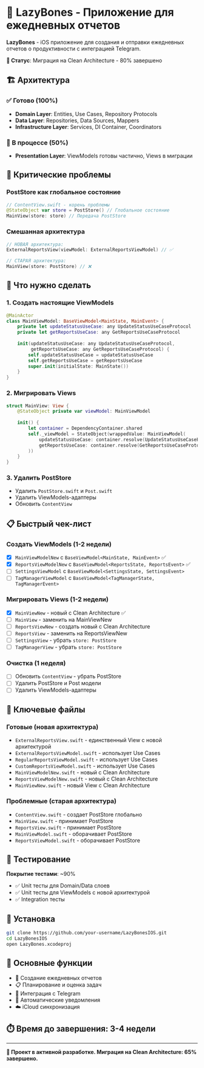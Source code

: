 # 📱 LazyBones - Приложение для ежедневных отчетов

**LazyBones** - iOS приложение для создания и отправки ежедневных отчетов о продуктивности с интеграцией Telegram.

**🔄 Статус**: Миграция на Clean Architecture - 80% завершено

## 🏗️ Архитектура

### ✅ Готово (100%)
- **Domain Layer**: Entities, Use Cases, Repository Protocols
- **Data Layer**: Repositories, Data Sources, Mappers  
- **Infrastructure Layer**: Services, DI Container, Coordinators

### 🔄 В процессе (50%)
- **Presentation Layer**: ViewModels готовы частично, Views в миграции

## 🚨 Критические проблемы

### PostStore как глобальное состояние
```swift
// ContentView.swift - корень проблемы
@StateObject var store = PostStore() // Глобальное состояние
MainView(store: store) // Передача PostStore
```

### Смешанная архитектура
```swift
// НОВАЯ архитектура:
ExternalReportsView(viewModel: ExternalReportsViewModel) // ✅

// СТАРАЯ архитектура:
MainView(store: PostStore) // ❌
```

## 🎯 Что нужно сделать

### 1. Создать настоящие ViewModels
```swift
@MainActor
class MainViewModel: BaseViewModel<MainState, MainEvent> {
    private let updateStatusUseCase: any UpdateStatusUseCaseProtocol
    private let getReportsUseCase: any GetReportsUseCaseProtocol
    
    init(updateStatusUseCase: any UpdateStatusUseCaseProtocol,
         getReportsUseCase: any GetReportsUseCaseProtocol) {
        self.updateStatusUseCase = updateStatusUseCase
        self.getReportsUseCase = getReportsUseCase
        super.init(initialState: MainState())
    }
}
```

### 2. Мигрировать Views
```swift
struct MainView: View {
    @StateObject private var viewModel: MainViewModel
    
    init() {
        let container = DependencyContainer.shared
        self._viewModel = StateObject(wrappedValue: MainViewModel(
            updateStatusUseCase: container.resolve(UpdateStatusUseCaseProtocol.self)!,
            getReportsUseCase: container.resolve(GetReportsUseCaseProtocol.self)!
        ))
    }
}
```

### 3. Удалить PostStore
- Удалить `PostStore.swift` и `Post.swift`
- Удалить ViewModels-адаптеры
- Обновить `ContentView`

## 📋 Быстрый чек-лист

### Создать ViewModels (1-2 недели)
- [x] `MainViewModelNew` с `BaseViewModel<MainState, MainEvent>` ✅
- [x] `ReportsViewModelNew` с `BaseViewModel<ReportsState, ReportsEvent>` ✅
- [ ] `SettingsViewModel` с `BaseViewModel<SettingsState, SettingsEvent>`
- [ ] `TagManagerViewModel` с `BaseViewModel<TagManagerState, TagManagerEvent>`

### Мигрировать Views (1-2 недели)
- [x] `MainViewNew` - новый с Clean Architecture ✅
- [ ] `MainView` - заменить на MainViewNew
- [ ] `ReportsViewNew` - создать новый с Clean Architecture
- [ ] `ReportsView` - заменить на ReportsViewNew
- [ ] `SettingsView` - убрать `store: PostStore`
- [ ] `TagManagerView` - убрать `store: PostStore`

### Очистка (1 неделя)
- [ ] Обновить `ContentView` - убрать PostStore
- [ ] Удалить PostStore и Post модели
- [ ] Удалить ViewModels-адаптеры

## 📁 Ключевые файлы

### Готовые (новая архитектура)
- `ExternalReportsView.swift` - единственный View с новой архитектурой
- `ExternalReportsViewModel.swift` - использует Use Cases
- `RegularReportsViewModel.swift` - использует Use Cases
- `CustomReportsViewModel.swift` - использует Use Cases
- `MainViewModelNew.swift` - новый с Clean Architecture
- `ReportsViewModelNew.swift` - новый с Clean Architecture
- `MainViewNew.swift` - новый View с Clean Architecture

### Проблемные (старая архитектура)
- `ContentView.swift` - создает PostStore глобально
- `MainView.swift` - принимает PostStore
- `ReportsView.swift` - принимает PostStore
- `MainViewModel.swift` - оборачивает PostStore
- `ReportsViewModel.swift` - оборачивает PostStore

## 🧪 Тестирование

**Покрытие тестами**: ~90%
- ✅ Unit тесты для Domain/Data слоев
- ✅ Unit тесты для ViewModels с новой архитектурой
- ✅ Integration тесты

## 🚀 Установка

```bash
git clone https://github.com/your-username/LazyBonesIOS.git
cd LazyBonesIOS
open LazyBones.xcodeproj
```

## 📱 Основные функции

- 📝 Создание ежедневных отчетов
- 📋 Планирование и оценка задач
- 📨 Интеграция с Telegram
- 🔔 Автоматические уведомления
- ☁️ iCloud синхронизация

## ⏱️ Время до завершения: 3-4 недели

---

**🔄 Проект в активной разработке. Миграция на Clean Architecture: 65% завершено.**
